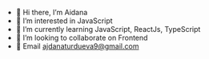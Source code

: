 - 👋 Hi there, I’m Aidana
- 👀 I’m interested in JavaScript
- 🌱 I’m currently learning JavaScript, ReactJs, TypeScript
- 💞️ I’m looking to collaborate on Frontend
-  🔗 Email ajdanaturdueva9@gmail.com


<!---
TurduevaA/TurduevaA is a ✨ special ✨ repository because its `README.md` (this file) appears on your GitHub profile.
You can click the Preview link to take a look at your changes.
--->
